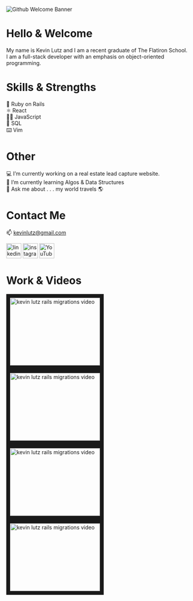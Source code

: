 ![Github Welcome Banner](https://user-images.githubusercontent.com/29030980/147273699-37d3800a-7068-45c4-9a12-9cf2419b5ce6.png)

# Hello & Welcome
My name is Kevin Lutz and I am a recent graduate of The Flatiron School. </br>
I am a full-stack developer with an emphasis on object-oriented programming.

# Skills & Strengths
💎 Ruby on Rails </br>
⚛️ React </br>
👨‍💻 JavaScript </br>
💾 SQL </br>
⌨️ Vim

# Other
💻 I’m currently working on a real estate lead capture website. </br>
🌱 I’m currently learning Algos & Data Structures </br>
💬 Ask me about . . . my world travels 🌎</br>

# Contact Me
📫 kevinlutz@gmail.com 


[<img src='https://cdn.jsdelivr.net/npm/simple-icons@3.0.1/icons/linkedin.svg' alt='linkedin' height='40'>](https://www.linkedin.com/in/kevinjameslutz/)  [<img src='https://cdn.jsdelivr.net/npm/simple-icons@3.0.1/icons/instagram.svg' alt='instagram' height='40'>](https://www.instagram.com/mrorangecounty/)  [<img src='https://cdn.jsdelivr.net/npm/simple-icons@3.0.1/icons/youtube.svg' alt='YouTube' height='40'>](https://www.youtube.com/watch?v=yz29TOuqG9I&t=1s)  

# Work & Videos
<a href="https://www.youtube.com/watch?v=yz29TOuqG9I&t=7s" target="_blank"><img src="https://user-images.githubusercontent.com/29030980/147279226-7ccc2c15-5b42-4811-9fdc-cebaac00153f.png" 
alt="kevin lutz rails migrations video" width="240" height="180" border="10" /></a> </br>
<a href="https://www.youtube.com/watch?v=iWAdWwh0xI0&t=42s" target="_blank"><img src="https://user-images.githubusercontent.com/29030980/147280593-b673a3c7-1f54-49c3-9cef-d6402aa85937.png" 
alt="kevin lutz rails migrations video" width="240" height="180" border="10" /></a>
<a href="https://www.youtube.com/watch?v=jCh6qm80olk" target="_blank"><img src="https://user-images.githubusercontent.com/29030980/147280717-1e9dc69e-d891-4d23-9439-30fb852de1ca.png" 
alt="kevin lutz rails migrations video" width="240" height="180" border="10" /></a>
<a href="https://drive.google.com/file/d/1gQLV_B9w_xUGMS216LEZk7A_JnxGLmPp/view?usp=sharing" target="_blank"><img src="https://user-images.githubusercontent.com/29030980/147280464-d5466dc1-16f1-488e-aca5-6671a5a44a16.png" 
alt="kevin lutz rails migrations video" width="240" height="180" border="10" /></a>
